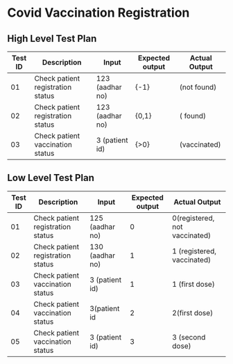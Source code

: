 
# Covid Vaccination Registration
## High Level Test Plan


Test ID  | Description | Input | Expected output | Actual Output
--- | --- | --- | --- |---
01 | Check patient registration status | 123 (aadhar no)| {-1} | (not found)
02 | Check patient registration status | 123 (aadhar no)| {0,1} | ( found)
03 | Check patient vaccination status | 3 (patient id)| {>0} | (vaccinated)



## Low Level Test Plan
Test ID  | Description | Input | Expected output | Actual Output
--- | --- | --- | --- |---
01 | Check patient registration status | 125 (aadhar no)| 0 | 0(registered, not vaccinated)
02 | Check patient registration status | 130 (aadhar no)| 1 | 1 (registered, vaccinated)
03 | Check patient vaccination status | 3 (patient id)| 1 | 1 (first dose)
04 | Check patient vaccination status | 3(patient id| 2 | 2(first dose)
05 | Check patient vaccination status | 3 (patient id)| 3 | 3 (second dose)


